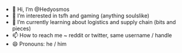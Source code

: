 - 👋 Hi, I’m @Hedyosmos
- 👀 I’m interested in tsfh and gaming (anything soulslike)
- 🌱 I’m currently learning about logistics and supply chain (bits and pieces)
- 📫 How to reach me ~ reddit or twitter, same username / handle
- 😄 Pronouns: he / him

<!---
Hedyosmos/Hedyosmos is a ✨ special ✨ repository because its `README.md` (this file) appears on your GitHub profile.
You can click the Preview link to take a look at your changes.
--->
